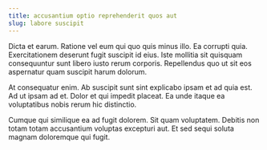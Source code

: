 ```yaml
---
title: accusantium optio reprehenderit quos aut
slug: labore suscipit
---
```


Dicta et earum. Ratione vel eum qui quo quis minus illo. Ea corrupti quia. Exercitationem deserunt fugit suscipit id eius. Iste mollitia sit quisquam consequuntur sunt libero iusto rerum corporis. Repellendus quo ut sit eos aspernatur quam suscipit harum dolorum.

At consequatur enim. Ab suscipit sunt sint explicabo ipsam et ad quia est. Ad ut ipsam ad et. Dolor et qui impedit placeat. Ea unde itaque ea voluptatibus nobis rerum hic distinctio.

Cumque qui similique ea ad fugit dolorem. Sit quam voluptatem. Debitis non totam totam accusantium voluptas excepturi aut. Et sed sequi soluta magnam doloremque qui fugit.
